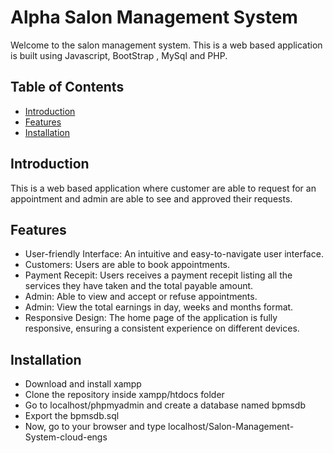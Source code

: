 # Alpha Salon Management System

Welcome to the salon management system. This is a web based application is built using Javascript, BootStrap , MySql and PHP.

## Table of Contents

- [Introduction](#introduction)
- [Features](#features)
- [Installation](#installation)

## Introduction
This is a web based application where customer are able to request for an appointment and admin are able to see and approved their requests.

## Features
- User-friendly Interface: An intuitive and easy-to-navigate user interface.
- Customers: Users are able to book appointments.
- Payment Recepit: Users receives a payment recepit listing all the services they have taken and the total payable amount.
- Admin: Able to view and accept or refuse appointments.
- Admin: View the total earnings in day, weeks and months format.
- Responsive Design: The home page of the application is fully responsive, ensuring a consistent experience on different devices.

## Installation 
- Download and install xampp
- Clone the repository inside xampp/htdocs folder
- Go to localhost/phpmyadmin and create a database named bpmsdb
- Export the bpmsdb.sql 
- Now, go to your browser and type localhost/Salon-Management-System-cloud-engs
